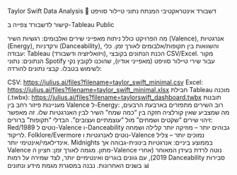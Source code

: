 Taylor Swift Data Analysis 🎵
דשבורד אינטראקטיבי המנתח נתוני טיילור סוויפט

קישור לדשבורד
צפייה ב-Tableau Public

מה הפרויקט כולל
ניתוח מאפייני שירים ואלבומים: רגשיות השיר (Valence), אנרגטיות (Energy), ורקדניות (Danceability), והשוואות בין תקופות/אלבומים לאורך זמן.
כלי עבודה: Tableau (ויזואליזציה ודשבורד), הכנת הנתונים בקובצי CSV/Excel.
מקור הנתונים: נתוני Spotify עבור שירי טיילור סוויפט (מאפייני אודיו), שהוכנו לקובץ נקי לשימוש בטבלו.
קבצי נתונים להורדה:

CSV: https://julius.ai/files?filename=taylor_swift_minimal.csv
Excel: https://julius.ai/files?filename=taylor_swift_minimal.xlsx
חבילת Tableau מוכנה (.twbx): https://julius.ai/files?filename=taylorswift_dashboard.twbx
תובנות מעניינות
פיזור רחב בין Valence ל-Energy: רוב השירים מתפזרים בארבעת הרבעים, מה שמצביע שאין קורלציה חזקה בין “כמה שמח” השיר לבין האנרגטיות שלו. זה מאפשר זיהוי שירים “שקטים ושמחים” מול “עוצמתיים ועצובים”.
הבדלי “תקופות” ברורים:
Red/1989 נוטים ל-Valence ו-Danceability גבוהים יותר – מוזיקה יותר קלילה ושמחה לריקוד.
Folklore/Evermore נוטים לאנרגטיות ו-Valence נמוכים יותר – צליל אינדילאמי/אינטימי יותר.
Midnights בממוצע ביניים: אנרגטיות בינונית-גבוהה אך Valence מתון.
מגמה לאורך זמן: חציון ה-Valence נוטה לרדת בעידן המאוחר (אחרי 2019), עם גוונים בוגרים ואינטימיים יותר, לצד שמירה על רמות Danceability סבירות בשנים האחרונות.
נבנה במסגרת מגמת מידע ונתונים 📊


